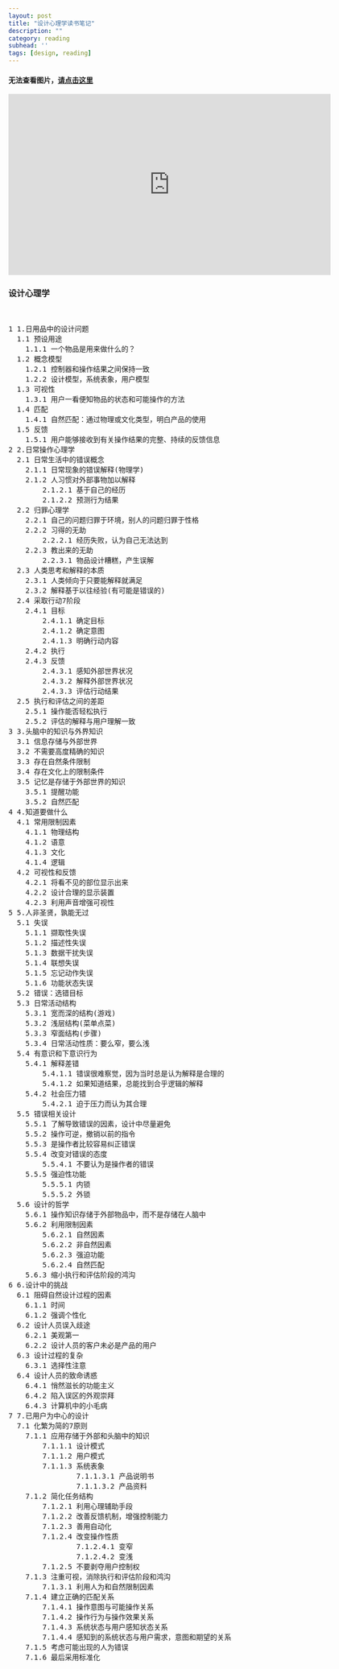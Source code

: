 ```yaml
---
layout: post
title: "设计心理学读书笔记"
description: ""
category: reading
subhead: ''
tags: [design, reading]
---
```


#### 无法查看图片，[请点击这里](http://www.xmind.net/m/Ph2b/)


<iframe id="xmindshare_embedviewer" src="http://www.xmind.net/embed/Ph2b?size=small" width="640px" height="360px" frameborder="0" scrolling="yes"></iframe>

### 设计心理学

<pre>


1 1.日用品中的设计问题
  1.1 预设用途
    1.1.1 一个物品是用来做什么的？
  1.2 概念模型
    1.2.1 控制器和操作结果之间保持一致
    1.2.2 设计模型，系统表象，用户模型
  1.3 可视性
    1.3.1 用户一看便知物品的状态和可能操作的方法
  1.4 匹配
    1.4.1 自然匹配：通过物理或文化类型，明白产品的使用
  1.5 反馈
    1.5.1 用户能够接收到有关操作结果的完整、持续的反馈信息
2 2.日常操作心理学
  2.1 日常生活中的错误概念
    2.1.1 日常现象的错误解释(物理学)
    2.1.2 人习惯对外部事物加以解释
        2.1.2.1 基于自己的经历
        2.1.2.2 预测行为结果
  2.2 归罪心理学
    2.2.1 自己的问题归罪于环境，别人的问题归罪于性格
    2.2.2 习得的无助
        2.2.2.1 经历失败，认为自己无法达到
    2.2.3 教出来的无助
        2.2.3.1 物品设计糟糕，产生误解
  2.3 人类思考和解释的本质
    2.3.1 人类倾向于只要能解释就满足
    2.3.2 解释基于以往经验(有可能是错误的)
  2.4 采取行动7阶段
    2.4.1 目标
        2.4.1.1 确定目标
        2.4.1.2 确定意图
        2.4.1.3 明确行动内容
    2.4.2 执行
    2.4.3 反馈
        2.4.3.1 感知外部世界状况
        2.4.3.2 解释外部世界状况
        2.4.3.3 评估行动结果
  2.5 执行和评估之间的差距
    2.5.1 操作能否轻松执行
    2.5.2 评估的解释与用户理解一致
3 3.头脑中的知识与外界知识
  3.1 信息存储与外部世界
  3.2 不需要高度精确的知识
  3.3 存在自然条件限制
  3.4 存在文化上的限制条件
  3.5 记忆是存储于外部世界的知识
    3.5.1 提醒功能
    3.5.2 自然匹配
4 4.知道要做什么
  4.1 常用限制因素
    4.1.1 物理结构
    4.1.2 语意
    4.1.3 文化
    4.1.4 逻辑
  4.2 可视性和反馈
    4.2.1 将看不见的部位显示出来
    4.2.2 设计合理的显示装置
    4.2.3 利用声音增强可视性
5 5.人非圣贤，孰能无过
  5.1 失误
    5.1.1 撷取性失误
    5.1.2 描述性失误
    5.1.3 数据干扰失误
    5.1.4 联想失误
    5.1.5 忘记动作失误
    5.1.6 功能状态失误
  5.2 错误：选错目标
  5.3 日常活动结构
    5.3.1 宽而深的结构(游戏)
    5.3.2 浅层结构(菜单点菜)
    5.3.3 窄面结构(步骤)
    5.3.4 日常活动性质：要么窄，要么浅
  5.4 有意识和下意识行为
    5.4.1 解释差错
        5.4.1.1 错误很难察觉，因为当时总是认为解释是合理的
        5.4.1.2 如果知道结果，总能找到合乎逻辑的解释
    5.4.2 社会压力错
        5.4.2.1 迫于压力而认为其合理
  5.5 错误相关设计
    5.5.1 了解导致错误的因素，设计中尽量避免
    5.5.2 操作可逆，撤销以前的指令
    5.5.3 是操作者比较容易纠正错误
    5.5.4 改变对错误的态度
        5.5.4.1 不要认为是操作者的错误
    5.5.5 强迫性功能
        5.5.5.1 内锁
        5.5.5.2 外锁
  5.6 设计的哲学
    5.6.1 操作知识存储于外部物品中，而不是存储在人脑中
    5.6.2 利用限制因素
        5.6.2.1 自然因素
        5.6.2.2 非自然因素
        5.6.2.3 强迫功能
        5.6.2.4 自然匹配
    5.6.3 缩小执行和评估阶段的鸿沟
6 6.设计中的挑战
  6.1 阻碍自然设计过程的因素
    6.1.1 时间
    6.1.2 强调个性化
  6.2 设计人员误入歧途
    6.2.1 美观第一
    6.2.2 设计人员的客户未必是产品的用户
  6.3 设计过程的复杂
    6.3.1 选择性注意
  6.4 设计人员的致命诱惑
    6.4.1 悄然滋长的功能主义
    6.4.2 陷入误区的外观崇拜
    6.4.3 计算机中的小毛病
7 7.已用户为中心的设计
  7.1 化繁为简的7原则
    7.1.1 应用存储于外部和头脑中的知识
        7.1.1.1 设计模式
        7.1.1.2 用户模式
        7.1.1.3 系统表象
                7.1.1.3.1 产品说明书
                7.1.1.3.2 产品资料
    7.1.2 简化任务结构
        7.1.2.1 利用心理辅助手段
        7.1.2.2 改善反馈机制，增强控制能力
        7.1.2.3 善用自动化
        7.1.2.4 改变操作性质
                7.1.2.4.1 变窄
                7.1.2.4.2 变浅
        7.1.2.5 不要剥夺用户控制权
    7.1.3 注重可视，消除执行和评估阶段和鸿沟
        7.1.3.1 利用人为和自然限制因素
    7.1.4 建立正确的匹配关系
        7.1.4.1 操作意图与可能操作关系
        7.1.4.2 操作行为与操作效果关系
        7.1.4.3 系统状态与用户感知状态关系
        7.1.4.4 感知到的系统状态与用户需求，意图和期望的关系
    7.1.5 考虑可能出现的人为错误
    7.1.6 最后采用标准化
<pre>